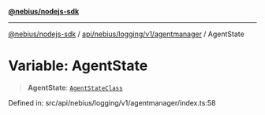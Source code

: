 [**@nebius/nodejs-sdk**](../../../../../../README.md)

***

[@nebius/nodejs-sdk](../../../../../../README.md) / [api/nebius/logging/v1/agentmanager](../README.md) / AgentState

# Variable: AgentState

> **AgentState**: [`AgentStateClass`](../type-aliases/AgentStateClass.md)

Defined in: src/api/nebius/logging/v1/agentmanager/index.ts:58
